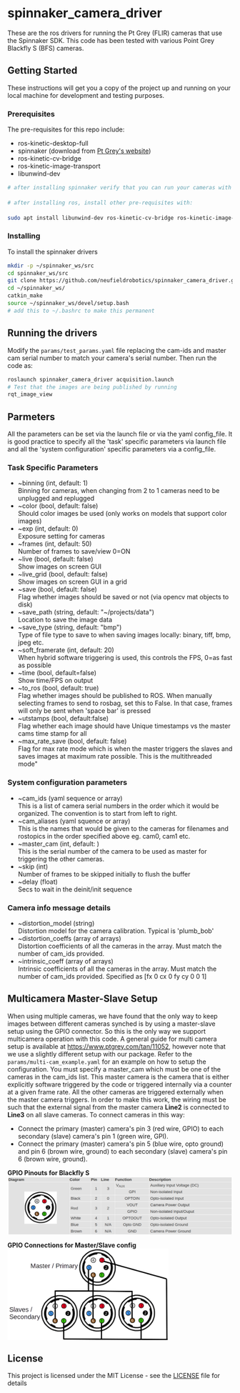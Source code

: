 # spinnaker_camera_driver

These are the ros drivers for running the Pt Grey (FLIR) cameras that use the Spinnaker SDK.  This code has been tested with various Point Grey Blackfly S (BFS) cameras. 

## Getting Started

These instructions will get you a copy of the project up and running on your local machine for development and testing purposes.

### Prerequisites

The pre-requisites for this repo include:
* ros-kinetic-desktop-full
* spinnaker (download from [Pt Grey's website](https://www.ptgrey.com/support/downloads))
* ros-kinetic-cv-bridge
* ros-kinetic-image-transport
* libunwind-dev

```bash
# after installing spinnaker verify that you can run your cameras with SpinView

# after installing ros, install other pre-requisites with: 

sudo apt install libunwind-dev ros-kinetic-cv-bridge ros-kinetic-image-transport
```

### Installing
To install the spinnaker drivers
```bash
mkdir -p ~/spinnaker_ws/src
cd spinnaker_ws/src
git clone https://github.com/neufieldrobotics/spinnaker_camera_driver.git
cd ~/spinnaker_ws/
catkin_make
source ~/spinnaker_ws/devel/setup.bash
# add this to ~/.bashrc to make this permanent 
```

## Running the drivers

Modify the `params/test_params.yaml` file replacing the cam-ids and master cam serial number to match your camera's serial number. Then run the code as:
```bash
roslaunch spinnaker_camera_driver acquisition.launch
# Test that the images are being published by running
rqt_image_view
```
## Parmeters
All the parameters can be set via the launch file or via the yaml config_file.  It is good practice to specify all the 'task' specific parameters via launch file and all the 'system configuration' specific parameters via a config_file.  

### Task Specific Parameters
* ~binning (int, default: 1)  
  Binning for cameras, when changing from 2 to 1 cameras need to be unplugged and replugged
* ~color (bool, default: false)  
  Should color images be used (only works on models that support color images)
* ~exp (int, default: 0)  
  Exposure setting for cameras
* ~frames (int, default: 50)  
  Number of frames to save/view 0=ON
* ~live (bool, default: false)  
  Show images on screen GUI
* ~live_grid (bool, default: false)  
  Show images on screen GUI in a grid
* ~save (bool, default: false)  
  Flag whether images should be saved or not (via opencv mat objects to disk)
* ~save_path (string, default: "\~/projects/data")  
  Location to save the image data
* \~save_type (string, default: "bmp")  
  Type of file type to save to when saving images locally: binary, tiff, bmp, jpeg etc.
* ~soft_framerate (int, default: 20)  
  When hybrid software triggering is used, this controls the FPS, 0=as fast as possible
* ~time (bool, default=false)  
  Show time/FPS on output
* ~to_ros (bool, default: true)  
  Flag whether images should be published to ROS.  When manually selecting frames to send to rosbag, set this to False.  In that case, frames will only be sent when 'space bar' is pressed
* ~utstamps (bool, default:false)  
  Flag whether each image should have Unique timestamps vs the master cams time stamp for all
* ~max_rate_save (bool, default: false)  
  Flag for max rate mode which is when the master triggers the slaves and saves images at maximum rate possible.  This is the multithreaded mode"

### System configuration parameters
* ~cam_ids (yaml sequence or array)  
  This is a list of camera serial numbers in the order which it would be organized.  The convention is to start from left to right.
* ~cam_aliases (yaml squence or array)  
This is the names that would be given to the cameras for filenames and rostopics in the order specified above eg. cam0, cam1 etc.
* ~master_cam (int, default: )  
  This is the serial number of the camera to be used as master for triggering the other cameras.
* ~skip (int)  
  Number of frames to be skipped initially to flush the buffer
* ~delay (float)  
  Secs to wait in the deinit/init sequence

### Camera info message details
* ~distortion_model (string)  
  Distortion model for the camera calibration.  Typical is 'plumb_bob'
* ~distortion_coeffs (array of arrays)  
  Distortion coefficients of all the cameras in the array.  Must match the number of cam_ids provided.
* ~intrinsic_coeff (array of arrays)  
  Intrinsic coefficients of all the cameras in the array.  Must match the number of cam_ids provided.
Specified as [fx  0 cx 0 fy cy 0  0  1]

## Multicamera Master-Slave Setup
When using multiple cameras, we have found that the only way to keep images between different cameras synched is by using a master-slave setup using the GPIO connector. So this is the only way we support multicamera operation with this code. A general guide for multi camera setup is available at https://www.ptgrey.com/tan/11052, however note that we use a slightly different setup with our package.
Refer to the `params/multi-cam_example.yaml` for an example on how to setup the configuration. You must specify a master_cam which must be one of the cameras in the cam_ids list. This master camera is the camera that is either explicitly software triggered by the code or triggered internally via a counter at a given frame rate. All the other cameras are triggered externally when the master camera triggers. In order to make this work, the wiring must be such that the external signal from the master camera **Line2** is connected to **Line3** on all slave cameras. To connect cameras in this way:
* Connect the primary (master) camera's pin 3 (red wire, GPIO) to each secondary (slave) camera's pin 1 (green wire, GPI).
* Connect the primary (master) camera's pin 5 (blue wire, opto ground) and pin 6 (brown wire, ground) to each secondary (slave) camera's pin 6 (brown wire, ground).

**GPIO Pinouts for Blackfly S**  
<img src="docs/images/bfs_GPIO.png" alt="GPIO Pinouts for Blackfly S" width="640" align="middle">

**GPIO Connections for Master/Slave config**  
<img src="docs/images/gpio_connections.png" alt="GPIO Connections for Master/Slave setup" width="360" align="middle">  

## License
This project is licensed under the MIT License - see the [LICENSE](LICENSE) file for details
